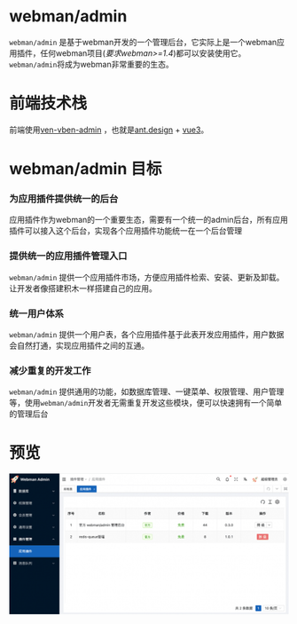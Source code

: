 # webman/admin
`webman/admin` 是基于webman开发的一个管理后台，它实际上是一个webman应用插件，任何webman项目(*要求webman>=1.4*)都可以安装使用它。`webman/admin`将成为webman非常重要的生态。

# 前端技术栈
前端使用[ven-vben-admin](https://github.com/vbenjs/vue-vben-admin) ，也就是[ant.design](https://ant.design/index-cn) + [vue3](https://cn.vuejs.org/)。

# webman/admin 目标
### 为应用插件提供统一的后台
应用插件作为webman的一个重要生态，需要有一个统一的admin后台，所有应用插件可以接入这个后台，实现各个应用插件功能统一在一个后台管理

### 提供统一的应用插件管理入口
`webman/admin` 提供一个应用插件市场，方便应用插件检索、安装、更新及卸载。让开发者像搭建积木一样搭建自己的应用。

### 统一用户体系
`webman/admin` 提供一个用户表，各个应用插件基于此表开发应用插件，用户数据会自然打通，实现应用插件之间的互通。

### 减少重复的开发工作
`webman/admin` 提供通用的功能，如数据库管理、一键菜单、权限管理、用户管理等，使用`webman/admin`开发者无需重复开发这些模块，便可以快速拥有一个简单的管理后台

# 预览
![](img/preview.png)